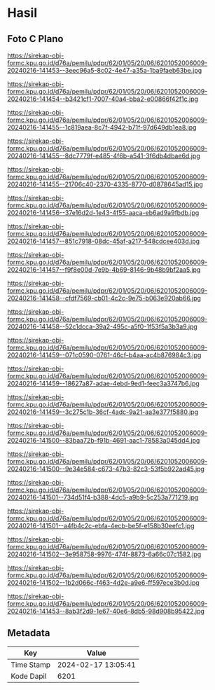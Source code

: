 # Hasil

## Foto C Plano

https://sirekap-obj-formc.kpu.go.id/d76a/pemilu/pdpr/62/01/05/20/06/6201052006009-20240216-141453--3eec96a5-8c02-4e47-a35a-1ba9faeb63be.jpg

https://sirekap-obj-formc.kpu.go.id/d76a/pemilu/pdpr/62/01/05/20/06/6201052006009-20240216-141454--b3421cf1-7007-40a4-bba2-e00866f42f1c.jpg

https://sirekap-obj-formc.kpu.go.id/d76a/pemilu/pdpr/62/01/05/20/06/6201052006009-20240216-141455--1c819aea-8c7f-4942-b71f-97d649db1ea8.jpg

https://sirekap-obj-formc.kpu.go.id/d76a/pemilu/pdpr/62/01/05/20/06/6201052006009-20240216-141455--8dc7779f-e485-4f6b-a541-3f6db4dbae6d.jpg

https://sirekap-obj-formc.kpu.go.id/d76a/pemilu/pdpr/62/01/05/20/06/6201052006009-20240216-141455--21706c40-2370-4335-8770-d0878645ad15.jpg

https://sirekap-obj-formc.kpu.go.id/d76a/pemilu/pdpr/62/01/05/20/06/6201052006009-20240216-141456--37e16d2d-1e43-4f55-aaca-eb6ad9a9fbdb.jpg

https://sirekap-obj-formc.kpu.go.id/d76a/pemilu/pdpr/62/01/05/20/06/6201052006009-20240216-141457--851c7918-08dc-45af-a217-548cdcee403d.jpg

https://sirekap-obj-formc.kpu.go.id/d76a/pemilu/pdpr/62/01/05/20/06/6201052006009-20240216-141457--f9f8e00d-7e9b-4b69-8146-9b48b9bf2aa5.jpg

https://sirekap-obj-formc.kpu.go.id/d76a/pemilu/pdpr/62/01/05/20/06/6201052006009-20240216-141458--cfdf7569-cb01-4c2c-9e75-b063e920ab66.jpg

https://sirekap-obj-formc.kpu.go.id/d76a/pemilu/pdpr/62/01/05/20/06/6201052006009-20240216-141458--52c1dcca-39a2-495c-a5f0-1f53f5a3b3a9.jpg

https://sirekap-obj-formc.kpu.go.id/d76a/pemilu/pdpr/62/01/05/20/06/6201052006009-20240216-141459--071c0590-0761-46cf-b4aa-ac4b876984c3.jpg

https://sirekap-obj-formc.kpu.go.id/d76a/pemilu/pdpr/62/01/05/20/06/6201052006009-20240216-141459--18627a87-adae-4ebd-9ed1-feec3a3747b6.jpg

https://sirekap-obj-formc.kpu.go.id/d76a/pemilu/pdpr/62/01/05/20/06/6201052006009-20240216-141459--3c275c1b-36cf-4adc-9a21-aa3e377f5880.jpg

https://sirekap-obj-formc.kpu.go.id/d76a/pemilu/pdpr/62/01/05/20/06/6201052006009-20240216-141500--83baa72b-f91b-4691-aac1-78583a045dd4.jpg

https://sirekap-obj-formc.kpu.go.id/d76a/pemilu/pdpr/62/01/05/20/06/6201052006009-20240216-141500--9e34e584-c673-47b3-82c3-53f5b922ad45.jpg

https://sirekap-obj-formc.kpu.go.id/d76a/pemilu/pdpr/62/01/05/20/06/6201052006009-20240216-141501--734d51f4-b388-4dc5-a9b9-5c253a771219.jpg

https://sirekap-obj-formc.kpu.go.id/d76a/pemilu/pdpr/62/01/05/20/06/6201052006009-20240216-141501--a4fb4c2c-ebfa-4ecb-be5f-e158b30eefc1.jpg

https://sirekap-obj-formc.kpu.go.id/d76a/pemilu/pdpr/62/01/05/20/06/6201052006009-20240216-141502--3e958758-9976-474f-8873-6a66c07c1582.jpg

https://sirekap-obj-formc.kpu.go.id/d76a/pemilu/pdpr/62/01/05/20/06/6201052006009-20240216-141502--1b2d066c-f463-4d2e-a9e6-ff597ece3b0d.jpg

https://sirekap-obj-formc.kpu.go.id/d76a/pemilu/pdpr/62/01/05/20/06/6201052006009-20240216-141453--8ab3f2d9-1e67-40e6-8db5-98d908b95422.jpg


## Metadata

| Key        | Value               |
| ---------- | ------------------- |
| Time Stamp | 2024-02-17 13:05:41 |
| Kode Dapil | 6201                |



